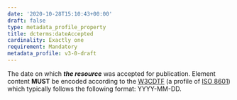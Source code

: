 ```yaml
---
date: '2020-10-28T15:10:43+00:00'
draft: false
type: metadata_profile_property
title: dcterms:dateAccepted
cardinality: Exactly one
requirement: Mandatory
metadata_profile: v3-0-draft
---
```

The date on which ***the resource*** was accepted for publication. Element content **MUST** be encoded according to the [W3CDTF](https://www.w3.org/TR/NOTE-datetime) (a profile of [ISO 8601](https://www.iso.org/standard/40874.html)) which typically follows the following format: YYYY-MM-DD.
